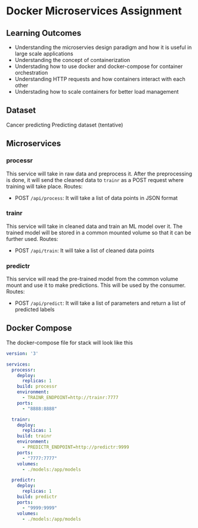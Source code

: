 # Docker Microservices Assignment

## Learning Outcomes
- Understanding the microservies design paradigm and how it is useful in large scale applications
- Understanding the concept of containerization
- Understading how to use docker and docker-compose for container orchestration
- Understanding HTTP requests and how containers interact with each other
- Understading how to scale containers for better load management


## Dataset
Cancer predicting Predicting dataset (tentative)

## Microservices

### processr
This service will take in raw data and preprocess it. After the preprocessing is done, it will send the cleaned data to `trainr` as a POST request where training will take place.
Routes:
- POST `/api/process`: It will take a list of data points in JSON format

### trainr
This service will take in cleaned data and train an ML model over it. The trained model will be stored in a common mounted volume so that it can be further used.
Routes:
- POST `/api/train`: It will take a list of cleaned data points 

### predictr
This service will read the pre-trained model from the common volume mount and use it to make predictions. This will be used by the consumer.
Routes:
- POST `/api/predict`: It will take a list of parameters and return a list of predicted labels

## Docker Compose

The docker-compose file for stack will look like this
```yaml
version: '3'

services:
  processr:
    deploy:
      replicas: 1
    build: processr
    environment:
      - TRAINR_ENDPOINT=http://trainr:7777
    ports:
      - "8888:8888"

  trainr:
    deploy:
      replicas: 1
    build: trainr
    environment:
      - PREDICTR_ENDPOINT=http://predictr:9999
    ports:
      - "7777:7777"
    volumes:
      - ./models:/app/models

  predictr:
    deploy:
      replicas: 1
    build: predictr
    ports:
      - "9999:9999"
    volumes:
      - ./models:/app/models
```
